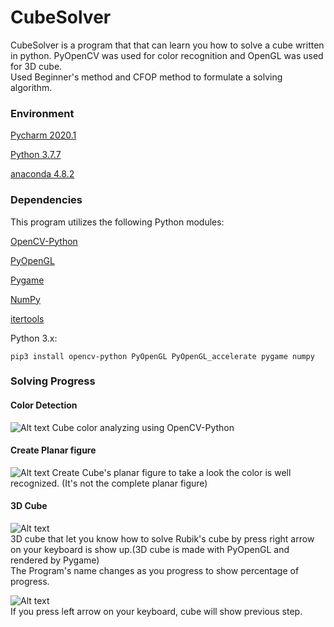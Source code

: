 # CubeSolver
CubeSolver is a program that that can learn you how to solve a cube written in python.
PyOpenCV was used for color recognition and OpenGL was used for 3D cube.   
Used Beginner's method and CFOP method to formulate a solving algorithm.

### Environment

[Pycharm 2020.1](https://www.jetbrains.com/pycharm/)

[Python 3.7.7](https://www.python.org/)

[anaconda 4.8.2](https://www.anaconda.com)

### Dependencies
This program utilizes the following Python modules:

[OpenCV-Python](https://github.com/opencv/opencv)

[PyOpenGL](https://github.com/mcfletch/pyopengl)

[Pygame](https://www.pygame.org/)

[NumPy](https://numpy.org/)

[itertools](https://pypi.org/project/more-itertools/)

Python 3.x:

```pip3 install opencv-python PyOpenGL PyOpenGL_accelerate pygame numpy ```


### Solving Progress
#### Color Detection
![Alt text](https://github.com/hjm8377/CubeSolver/blob/master/resource/opencvcapture.png)
Cube color analyzing using OpenCV-Python

#### Create Planar figure
![Alt text](https://github.com/hjm8377/CubeSolver/blob/master/resource/opencvplanar.PNG)
Create Cube's planar figure to take a look the color is well recognized. (It's not the complete planar figure)

#### 3D Cube 
![Alt text](https://github.com/hjm8377/CubeSolver/blob/master/resource/opengl1.gif)   
3D cube that let you know how to solve Rubik's cube by press right arrow on your keyboard is show up.(3D cube is made with PyOpenGL and rendered by Pygame)   
The Program's name changes as you progress to show percentage of progress.

![Alt text](https://github.com/hjm8377/CubeSolver/blob/master/resource/opengl2.gif)   
If you press left arrow on your keyboard, cube will show previous step.
